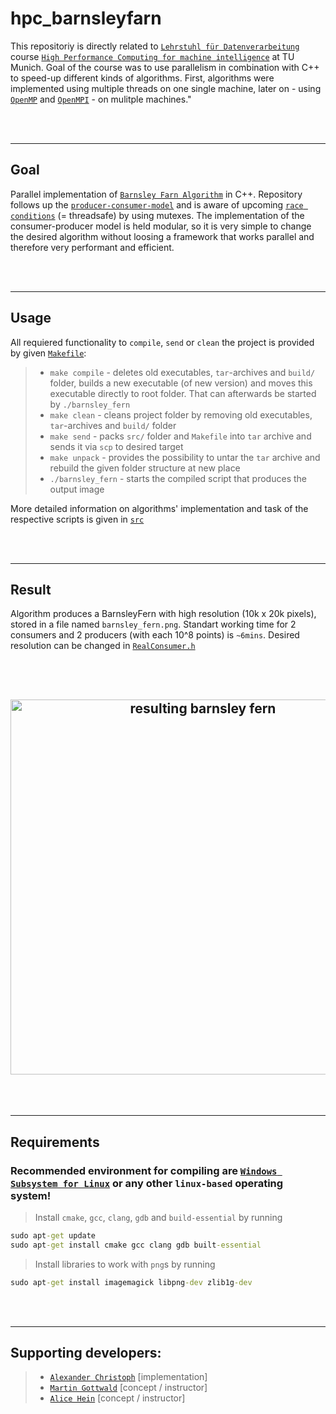 # hpc_barnsleyfarn

This repositoriy is directly related to <a href='https://www.ei.tum.de/ldv/startseite/' target='_blank'>`Lehrstuhl für Datenverarbeitung`</a> course <a href='https://www.ei.tum.de/ldv/lehre/high-performance-computing-fuer-maschinelle-intelligenz/' target='_blank'>`High Performance Computing for machine intelligence`</a> at TU Munich. Goal of the course was to use parallelism in combination with C++ to speed-up different kinds of algorithms. First, algorithms were implemented using multiple threads on one single machine, later on - using <a href='https://www.openmp.org/' target='_blank'>`OpenMP`</a> and <a href='https://www.open-mpi.org/' target='_blank'>`OpenMPI`</a> - on mulitple machines."

<br/><br/>

-------

## Goal

Parallel implementation of <a href="https://en.wikipedia.org/wiki/Barnsley_fern" target="_blank">`Barnsley Farn Algorithm`</a> in C++. Repository follows up the <a href="https://en.wikipedia.org/wiki/Producer%E2%80%93consumer_problem" target="_blank">`producer-consumer-model`</a> and is aware of upcoming <a href="https://en.wikipedia.org/wiki/Race_condition" target="_blank">`race conditions`</a> (= threadsafe) by using mutexes. The implementation of the consumer-producer model is held modular, so it is very simple to change the desired algorithm without loosing a framework that works parallel and therefore very performant and efficient.

<br/><br/>

-------

## Usage

All requiered functionality to `compile`, `send` or `clean` the project is provided by given <a href="Makefile" target="_blank">`Makefile`</a>:
>   - `make compile` - deletes old executables, `tar`-archives and `build/` folder, builds a new executable (of new version) and moves this executable directly to root folder. That can afterwards be started by `./barnsley_fern`
>   - `make clean` - cleans project folder by removing old executables, `tar`-archives and `build/` folder
>   - `make send` - packs `src/` folder and `Makefile` into `tar` archive and sends it via `scp` to desired target
>   - `make unpack` - provides the possibility to untar the `tar` archive and rebuild the given folder structure at new place
>   - `./barnsley_fern` - starts the compiled script that produces the output image

More detailed information on algorithms' implementation and task of the respective scripts is given in <a href="src/" target="_blank">`src`</a>

<br/><br/>

-------

## Result

Algorithm produces a BarnsleyFern with high resolution (10k x 20k pixels), stored in a file named `barnsley_fern.png`. Standart working time for 2 consumers and 2 producers (with each 10^8 points) is `~6mins`. Desired resolution can be changed in <a href="src/RealConsumer.h" target="_blank">`RealConsumer.h`</a>

<br/><br/>

<h2 align="center">
  <img src="assets/barnsley_fern_result.PNG" alt="resulting barnsley fern" width="600px" />
</h2>

<br/><br/>

-------

## Requirements

### Recommended environment for compiling are <a href="https://docs.microsoft.com/en-us/windows/wsl/about" target="_blank">`Windows Subsystem for Linux`</a> or any other `linux-based` operating system!

> Install `cmake`, `gcc`, `clang`, `gdb` and `build-essential` by running
```cmd
sudo apt-get update
sudo apt-get install cmake gcc clang gdb built-essential
```
> Install libraries to work with `png`s by running
```cmd
sudo apt-get install imagemagick libpng-dev zlib1g-dev
```

<br/><br/>

-------

## Supporting developers:
> -   <a href="https://github.com/papstchaka" target="_blank">`Alexander Christoph`</a> [implementation]
> -   <a href="https://www.ei.tum.de/ldv/team/wissenschaftliche-mitarbeiter/martin-gottwald/" target="_blank">`Martin Gottwald`</a> [concept / instructor]
> -   <a href="https://www.ei.tum.de/ldv/team/wissenschaftliche-mitarbeiter/alice-hein/" target="_blank">`Alice Hein`</a> [concept / instructor]